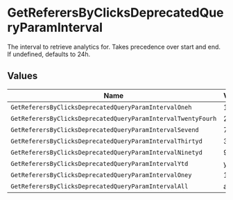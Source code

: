 # GetReferersByClicksDeprecatedQueryParamInterval

The interval to retrieve analytics for. Takes precedence over start and end. If undefined, defaults to 24h.


## Values

| Name                                                         | Value                                                        |
| ------------------------------------------------------------ | ------------------------------------------------------------ |
| `GetReferersByClicksDeprecatedQueryParamIntervalOneh`        | 1h                                                           |
| `GetReferersByClicksDeprecatedQueryParamIntervalTwentyFourh` | 24h                                                          |
| `GetReferersByClicksDeprecatedQueryParamIntervalSevend`      | 7d                                                           |
| `GetReferersByClicksDeprecatedQueryParamIntervalThirtyd`     | 30d                                                          |
| `GetReferersByClicksDeprecatedQueryParamIntervalNinetyd`     | 90d                                                          |
| `GetReferersByClicksDeprecatedQueryParamIntervalYtd`         | ytd                                                          |
| `GetReferersByClicksDeprecatedQueryParamIntervalOney`        | 1y                                                           |
| `GetReferersByClicksDeprecatedQueryParamIntervalAll`         | all                                                          |